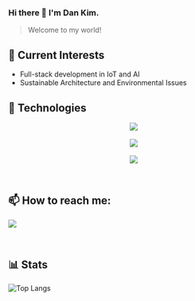 ### Hi there 👋 I'm Dan Kim.
> Welcome to my world!

## 🚀 Current Interests
- Full-stack development in IoT and AI
- Sustainable Architecture and Environmental Issues

## 🔧 Technologies

<p align="center">
  <img src="https://skillicons.dev/icons?i=python,java,typescript,dart,kotlin" />
  <br><br>
  <img src="https://skillicons.dev/icons?i=spring,react,flutter,mysql,aws,githubactions,arduino" />
  <br><br>
  <img src="https://skillicons.dev/icons?i=idea,pycharm,vscode,ai" />
</p>

<br>

## 📫 How to reach me:

<a href="mailto:dankim.developer@gmail.com"><img src="https://img.shields.io/badge/Gmail-D14836?style=for-the-badge&logo=gmail&logoColor=white&style=flat-square&link=mailto:dankim.developer@gmail.com"/></a> 

<br>

## 📊 Stats
![Top Langs](https://github-readme-stats.vercel.app/api/top-langs/?username=dankim-dev&layout=compact&theme=tokyonight&hide=jupyter%20notebook,c%2B%2B,cmake,html)



